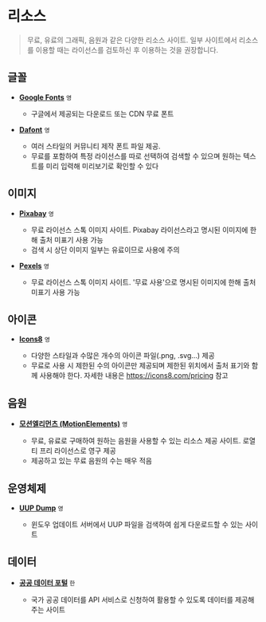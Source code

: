 # 리소스

> 무료, 유료의 그래픽, 음원과 같은 다양한 리소스 사이트. 일부 사이트에서 리소스를 이용할 때는 라이선스를 검토하신 후 이용하는 것을 권장합니다.

## 글꼴

- **[Google Fonts](https://fonts.google.com)** `영`

  - 구글에서 제공되는 다운로드 또는 CDN 무료 폰트

- **[Dafont](https://www.dafont.com)** `영`

  - 여러 스타일의 커뮤니티 제작 폰트 파일 제공.
  - 무료를 포함하여 특정 라이선스를 따로 선택하여 검색할 수 있으며 원하는 텍스트를 미리 입력해 미리보기로 확인할 수 있다

## 이미지

- **[Pixabay](https://pixabay.com)** `영`

  - 무료 라이선스 스톡 이미지 사이트. Pixabay 라이선스라고 명시된 이미지에 한해 출처 미표기 사용 가능
  - 검색 시 상단 이미지 일부는 유료이므로 사용에 주의

- **[Pexels](https://www.pexels.com)** `영`

  - 무료 라이선스 스톡 이미지 사이트. '무료 사용'으로 명시된 이미지에 한해 출처 미표기 사용 가능

## 아이콘

- **[Icons8](https://icons8.com)** `영`

  - 다양한 스타일과 수많은 개수의 아이콘 파일(.png, .svg...) 제공
  - 무료로 사용 시 제한된 수의 아이콘만 제공되며 제한된 위치에서 출처 표기와 함께 사용해야 한다. 자세한 내용은 https://icons8.com/pricing 참고

## 음원

- **[모션엘리먼츠 (MotionElements)](https://www.motionelements.com)** `영`

  - 무료, 유료로 구매하여 원하는 음원을 사용할 수 있는 리소스 제공 사이트. 로열티 프리 라이선스로 영구 제공
  - 제공하고 있는 무료 음원의 수는 매우 적음

## 운영체제

- **[UUP Dump](https://uupdump.net)** `영`

  - 윈도우 업데이트 서버에서 UUP 파일을 검색하여 쉽게 다운로드할 수 있는 사이트

## 데이터

- **[공공 데이터 포털](https://www.data.go.kr)** `한`

  - 국가 공공 데이터를 API 서비스로 신청하여 활용할 수 있도록 데이터를 제공해주는 사이트
